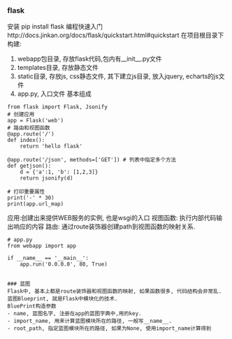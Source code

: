 ### flask
安装
pip install flask
编程快速入门http://docs.jinkan.org/docs/flask/quickstart.html#quickstart
在项目根目录下构建:
1. webapp包目录, 存放flask代码,包内有__init__.py文件
2. templates目录, 存放静态文件
3. static目录, 存放js, css静态文件, 其下建立js目录, 放入jquery, echarts的js文件
4. app.py, 入口文件
基本组成
```
from flask import Flask, Jsonify
# 创建应用
app = Flask('web')
# 路由和视图函数
@app.route('/')
def index():
    return 'hello flask'

@app.route('/json', methods=['GET']) # 列表中指定多个方法
def getjson():
    d = {'a':1, 'b': [1,2,3]}
    return jsonify(d)

# 打印重要属性
print('-' * 30)
print(app.url_map)
```
应用:创建出来提供WEB服务的实例, 也是wsgi的入口
视图函数: 执行内部代码输出响应的内容
路由: 通过route装饰器创建path到视图函数的映射关系.
```
# app.py
from webapp import app

if __name__ == '__main__':
    app.run('0.0.0.0', 80, True)


### 蓝图
Flask中, 基本上都是route装饰器和视图函数的映射, 如果函数很多, 代码结构会非常乱.
蓝图Blueprint, 就是Flask中模块化的技术.
BluePrint构造参数
- name, 蓝图名字, 注册在app的蓝图字典中,用的key.
- import_name, 用来计算蓝图模块所在的路径, 一般写__name__.
- root_path, 指定蓝图模块所在的路径, 如果为None, 使用import_name计算得到





























